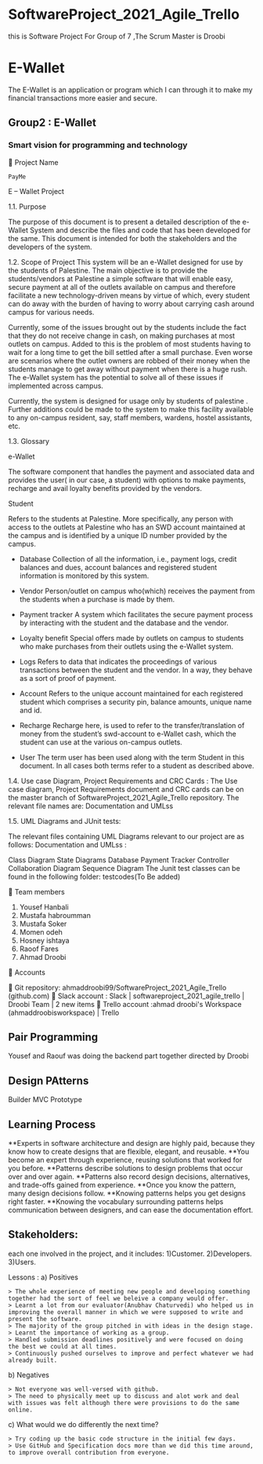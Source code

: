 # SoftwareProject_2021_Agile_Trello
this is  Software Project For Group of 7 ,The Scrum Master is Droobi
# E-Wallet 
The E-Wallet is an application or program which I can through it to make my financial transactions more easier and secure. 

## Group2 : E-Wallet
### Smart vision for programming and technology 

	Project Name 

 	PayMe
  E – Wallet Project

1.1. Purpose

The purpose of this document is to present a detailed description of the e-Wallet System and describe the files and code that has been developed for the same. This document is intended for both the stakeholders and the developers of the system.


1.2. Scope of Project
This system will be an e-Wallet designed for use by the students of Palestine. The main objective is to provide the students/vendors at Palestine a simple software that will enable easy, secure payment at all of the outlets available on campus and therefore facilitate a new technology-driven means by virtue of which, every student can do away with the burden of having to worry about carrying cash around campus for various needs.

Currently, some of the issues brought out by the students include the fact that they do not receive change in cash, on making purchases at most outlets on campus. Added to this is the problem of most students having to wait for a long time to get the bill settled after a small purchase. Even worse are scenarios where the outlet owners are robbed of their money when the students manage to get away without payment when there is a huge rush. The e-Wallet system has the potential to solve all of these issues if implemented across campus.

Currently, the system is designed for usage only by students of palestine . Further additions could be made to the system to make this facility available to any on-campus resident, say, staff members, wardens, hostel assistants, etc.

1.3. Glossary


e-Wallet

The software component that handles the payment and associated data and provides the user( in our case, a student) with options to make payments, recharge and avail loyalty benefits provided by the vendors.

Student

Refers to the students at Palestine. More specifically, any person with access to the outlets at Palestine who has an SWD account maintained at the campus and is identified by a unique ID number provided by the campus.

* Database
Collection of all the information, i.e., payment logs, credit balances and dues, account balances and registered student information is monitored by this system.

* Vendor
Person/outlet on campus who(which) receives the payment from the students when a purchase is made by them.

* Payment tracker
A system which facilitates the secure payment process by interacting with the student and the database and the vendor.

* Loyalty benefit
Special offers made by outlets on campus to students who make purchases from their outlets using the e-Wallet system.

* Logs
Refers to data that indicates the proceedings of various transactions between the student and the vendor. In a way, they behave as a sort of proof of payment.

* Account
Refers to the unique account maintained for each registered student which comprises a security pin, balance amounts, unique name and id.

* Recharge
Recharge here, is used to refer to the transfer/translation of money from the student’s swd-account to e-Wallet cash, which the student can use at the various on-campus outlets.

* User
The term user has been used along with the term Student in this document. In all cases both terms refer to a student as described above.

1.4. Use case Diagram, Project Requirements and CRC Cards :
The Use case diagram, Project Requirements document and CRC cards can be on the master branch of SoftwareProject_2021_Agile_Trello repository. The relevant file names are:
Documentation and UMLss


1.5. UML Diagrams and JUnit tests:

The relevant files containing UML Diagrams relevant to our project are as follows:
Documentation and UMLss :

Class Diagram
State Diagrams
Database
Payment Tracker
Controller
Collaboration Diagram
Sequence Diagram
The Junit test classes can be found in the following folder: testcodes(To Be added)

	Team members
1.	Yousef Hanbali
2.	Mustafa habroumman
3.	Mustafa Soker
4.	Momen odeh
5.	Hosney ishtaya
6.	Raoof Fares
7.	Ahmad Droobi

	Accounts 

	Git repository: ahmaddroobi99/SoftwareProject_2021_Agile_Trello (github.com)
	Slack account  : Slack | softwareproject_2021_agile_trello | Droobi Team | 2 new items
	Trello account  :ahmad droobi's Workspace (ahmaddroobisworkspace) | Trello
## Pair Programming 
Yousef and Raouf was doing the backend part together directed by Droobi
## Design PAtterns 
Builder
MVC
Prototype
## Learning Process 
**Experts in software architecture and design are highly paid, because they know how to create designs that are flexible, elegant, and reusable.
**You become an expert through experience, reusing solutions that worked for you before.
**Patterns describe solutions to design problems that occur over and over again.
**Patterns also record design decisions, alternatives, and trade-offs gained from experience.
**Once you know the pattern, many design decisions follow.
**Knowing patterns helps you get designs right faster.
**Knowing the vocabulary surrounding patterns helps communication between designers, and can ease the documentation effort.

## Stakeholders: 
each one involved in the project, and it includes: 
1)Customer.
2)Developers.
3)Users.

Lessons  :
a) Positives

	> The whole experience of meeting new people and developing something together had the sort of feel we beleive a company would offer.
	> Learnt a lot from our evaluator(Anubhav Chaturvedi) who helped us in improving the overall manner in which we were supposed to write and present the software.
	> The majority of the group pitched in with ideas in the design stage.
	> Learnt the importance of working as a group.
	> Handled submission deadlines positively and were focused on doing the best we could at all times.
	> Continuously pushed ourselves to improve and perfect whatever we had already built.
	
b) Negatives
	
	> Not everyone was well-versed with github.
	> The need to physically meet up to discuss and alot work and deal with issues was felt although there were provisions to do the same online.

c) What would we do differently the next time?
	
	> Try coding up the basic code structure in the initial few days.
	> Use GitHub and Specification docs more than we did this time around, to improve overall contribution from everyone.
